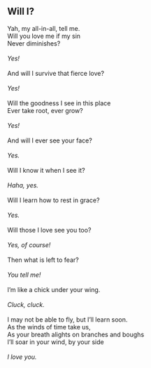 ## Will I?

Yah, my all-in-all, tell me. \
Will you love me if my sin \
Never diminishes? \
 \
*Yes!* \
 \
And will I survive that fierce love? \
 \
*Yes!* \
 \
Will the goodness I see in this place \
Ever take root, ever grow? \
 \
*Yes!* \
 \
And will I ever see your face? \
 \
*Yes.* \
 \
Will I know it when I see it? \
 \
*Haha, yes.* \
 \
Will I learn how to rest in grace? \
 \
*Yes.* \
 \
Will those I love see you too? \
 \
*Yes, of course!* \
 \
Then what is left to fear? \
 \
*You tell me!* \
 \
I’m like a chick under your wing. \
 \
*Cluck, cluck.* \
 \
I may not be able to fly, but I’ll learn soon. \
As the winds of time take us, \
As your breath alights on branches and boughs \
I’ll soar in your wind, by your side \
 \
*I love you.*
